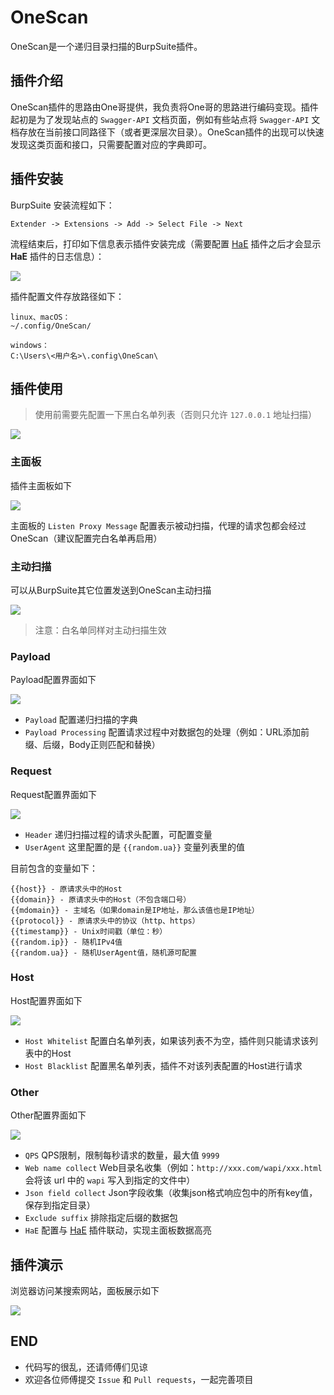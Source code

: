 # OneScan

OneScan是一个递归目录扫描的BurpSuite插件。

## 插件介绍

OneScan插件的思路由One哥提供，我负责将One哥的思路进行编码变现。插件起初是为了发现站点的 `Swagger-API` 文档页面，例如有些站点将 `Swagger-API` 文档存放在当前接口同路径下（或者更深层次目录）。OneScan插件的出现可以快速发现这类页面和接口，只需要配置对应的字典即可。

## 插件安装

BurpSuite 安装流程如下：

```text
Extender -> Extensions -> Add -> Select File -> Next
```

流程结束后，打印如下信息表示插件安装完成（需要配置 [HaE](https://github.com/gh0stkey/HaE) 插件之后才会显示 **HaE** 插件的日志信息）：

![](imgs/install_success.png)

插件配置文件存放路径如下：

```text
linux、macOS：
~/.config/OneScan/

windows：
C:\Users\<用户名>\.config\OneScan\
```

## 插件使用

> 使用前需要先配置一下黑白名单列表（否则只允许 `127.0.0.1` 地址扫描）

![](imgs/config_host.png)

### 主面板

插件主面板如下

![](imgs/main_panel.png)

主面板的 `Listen Proxy Message` 配置表示被动扫描，代理的请求包都会经过OneScan（建议配置完白名单再启用）

### 主动扫描

可以从BurpSuite其它位置发送到OneScan主动扫描

![](imgs/send_to_onescan.png)

> 注意：白名单同样对主动扫描生效

### Payload

Payload配置界面如下

![](imgs/config_payload.png)

- `Payload` 配置递归扫描的字典
- `Payload Processing` 配置请求过程中对数据包的处理（例如：URL添加前缀、后缀，Body正则匹配和替换）

### Request

Request配置界面如下

![](imgs/config_request.png)

- `Header` 递归扫描过程的请求头配置，可配置变量
- `UserAgent` 这里配置的是 `{{random.ua}}` 变量列表里的值

目前包含的变量如下：

```text
{{host}} - 原请求头中的Host
{{domain}} - 原请求头中的Host（不包含端口号）
{{mdomain}} - 主域名（如果domain是IP地址，那么该值也是IP地址）
{{protocol}} - 原请求头中的协议（http、https）
{{timestamp}} - Unix时间戳（单位：秒）
{{random.ip}} - 随机IPv4值
{{random.ua}} - 随机UserAgent值，随机源可配置
```

### Host

Host配置界面如下

![](imgs/config_host.png)

- `Host Whitelist` 配置白名单列表，如果该列表不为空，插件则只能请求该列表中的Host
- `Host Blacklist` 配置黑名单列表，插件不对该列表配置的Host进行请求

### Other

Other配置界面如下

![](imgs/config_other.png)

- `QPS` QPS限制，限制每秒请求的数量，最大值 `9999`
- `Web name collect` Web目录名收集（例如：`http://xxx.com/wapi/xxx.html` 会将该 url 中的 `wapi` 写入到指定的文件中）
- `Json field collect` Json字段收集（收集json格式响应包中的所有key值，保存到指定目录）
- `Exclude suffix` 排除指定后缀的数据包
- `HaE` 配置与 [HaE](https://github.com/gh0stkey/HaE) 插件联动，实现主面板数据高亮

## 插件演示

浏览器访问某搜索网站，面板展示如下

![](imgs/main_panel_test.png)

## END

- 代码写的很乱，还请师傅们见谅
- 欢迎各位师傅提交 `Issue` 和 `Pull requests`，一起完善项目
